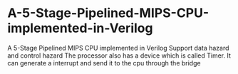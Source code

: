 # A-5-Stage-Pipelined-MIPS-CPU-implemented-in-Verilog
A 5-Stage Pipelined MIPS CPU implemented in Verilog 
Support data hazard and control hazard
The processor also has a device which is called Timer. It can generate a interrupt and send it to the cpu through the bridge 
